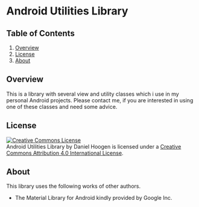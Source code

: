 # Android Utilities Library

## Table of Contents
1. [Overview](#overview)
1. [License](#license)
1. [About](#about)


## Overview

This is a library with several view and utility classes which i use in my personal Android projects. Please contact me, if you are interested in using one of these classes and need some advice. 


## License

<a rel="license" href="http://creativecommons.org/licenses/by/4.0/"><img alt="Creative Commons License" style="border-width:0" src="https://i.creativecommons.org/l/by/4.0/88x31.png" /></a><br /><span xmlns:dct="http://purl.org/dc/terms/" property="dct:title">Android Utilities Library</span> by <span xmlns:cc="http://creativecommons.org/ns#" property="cc:attributionName">Daniel Hoogen</span> is licensed under a <a rel="license" href="http://creativecommons.org/licenses/by/4.0/">Creative Commons Attribution 4.0 International License</a>.


## About

This library uses the following works of other authors.

* The Material Library for Android kindly provided by Google Inc.
